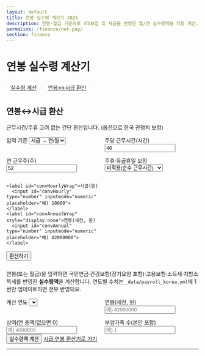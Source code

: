 ```yaml
---
layout: default
title: 연봉 실수령 계산기 2025
description: 연봉·월급 기준으로 4대보험 및 세금을 반영한 월/연 실수령액을 자동 계산. 연도별 요율은 데이터 파일 1곳에서만 업데이트.
permalink: /finance/net-pay/
section: finance
---
```


<h1>연봉 실수령 계산기</h1>
<!-- 탭 네비 -->
<nav class="subnav" style="display:flex;gap:8px;flex-wrap:wrap;margin:12px 0;">
  <a class="chip" href="#netpay">실수령 계산</a>
  <a class="chip" href="#convert">연봉↔시급 환산</a>
</nav>

<!-- B. 연봉↔시급 환산 (신규 섹션) -->
<section id="convert" class="card p-4" style="max-width:980px;margin:24px auto;scroll-margin-top:80px">
  <h2>연봉↔시급 환산</h2>
  <p class="muted">근무시간/주휴 고려 없는 간단 환산입니다. (옵션으로 한국 관행치 보정)</p>

  <div class="grid" style="display:grid;grid-template-columns:1fr 1fr;gap:12px">
    <label>입력 기준
      <select id="convMode">
        <option value="hourly">시급 → 연/월</option>
        <option value="annual">연봉 → 시급</option>
      </select>
    </label>
    <label>주당 근무시간(시간)
      <input id="convHoursPerWeek" type="number" inputmode="numeric" value="40">
    </label>
    <label>연 근무주(주)
      <input id="convWeeksPerYear" type="number" inputmode="numeric" value="52">
    </label>
    <label>주휴·유급휴일 보정
      <select id="convPaidLeave">
        <option value="none">미적용(순수 근무시간)</option>
        <option value="korea">한국 관행치(+8% 근사)</option>
      </select>
    </label>

    <label id="convHourlyWrap">시급(원)
      <input id="convHourly" type="number" inputmode="numeric" placeholder="예) 10000">
    </label>
    <label id="convAnnualWrap" style="display:none">연봉(세전, 원)
      <input id="convAnnual" type="number" inputmode="numeric" placeholder="예) 42000000">
    </label>
  </div>

  <div class="mt-3">
    <button class="btn" id="convBtn">환산하기</button>
  </div>

  <div id="convResult" class="grid-cards" style="margin-top:12px"></div>
</section>


<p class="muted">연봉(또는 월급)을 입력하면 국민연금·건강보험(장기요양 포함)·고용보험·소득세·지방소득세를 반영한 <strong>실수령액</strong>을 계산합니다. 연도별 수치는 <code>_data/payroll_korea.yml</code>에 1번만 업데이트하면 전부 반영돼요.</p>

<div class="card p-4" style="max-width:980px;margin:auto">
  <div class="grid" style="display:grid;grid-template-columns:1fr 1fr;gap:12px">
    <label>계산 연도
      <select id="year"></select>
    </label>
    <label>연봉(세전, 원)
      <input id="annual" type="number" inputmode="numeric" placeholder="예) 42000000">
    </label>
    <label>상여(연 총액/없으면 0)
      <input id="annualBonus" type="number" inputmode="numeric" placeholder="예) 4000000">
    </label>
    <label>부양가족 수(본인 포함)
      <input id="dependents" type="number" min="1" step="1" placeholder="예) 1">
    </label>
  </div>

  <div class="mt-3">
    <button class="btn primary" id="calcBtn">실수령액 계산</button>
    <a class="btn" href="/finance/salary-hourly/">시급·연봉 환산기로 가기</a>
  </div>

  <hr class="my-4">

  <div id="result" class="grid-cards"></div>
</div>

<script>
// 연도별 파라미터 불러오기
const PAYROLL = {{ site.data.payroll_korea | jsonify }};

// UI 세팅: 연도
const yearSel = document.getElementById('year');
Object.keys(PAYROLL).sort().reverse().forEach(y=>{
  const opt=document.createElement('option'); opt.value=y; opt.textContent=y+'년';
  yearSel.appendChild(opt);
});
const currentY = String(new Date().getFullYear());
if (PAYROLL[currentY]) yearSel.value = currentY;

// 포맷
const fmt = n => (Math.round(n)).toLocaleString('ko-KR');

// 국민연금(하한/상한 적용)
function nationalPension(monthlySalary, cfg){
  const base = Math.min(Math.max(monthlySalary, cfg.floor), cfg.ceiling);
  return base * cfg.rate;
}
// 건강보험 + 장기요양
function healthInsurance(monthlySalary, cfg){
  const hi = monthlySalary * cfg.employee_rate;
  const ltc = hi * cfg.ltc_rate;
  return { hi, ltc, total: hi + ltc };
}
// 고용보험
const employmentInsurance = (monthlySalary, cfg) => monthlySalary * cfg.rate;

// 간편 소득세(월 과세표준 근사) + 지방소득세
function incomeTaxApprox(monthlyTaxBase, brackets, localRate, dependents){
  let tax = 0;
  for (const b of brackets){
    if (monthlyTaxBase <= b.up_to) { tax = monthlyTaxBase * b.rate - (b.quick_deduction || 0); break; }
  }
  if (tax < 0) tax = 0;
  // 간이세액표 근사 보정: 1인 초과 부양가족당 소액 차감(근사)
  tax = Math.max(0, tax - Math.max(0, dependents - 1) * 10000);
  const local = tax * localRate;
  return { income: tax, local, total: tax + local };
}

// 계산
document.getElementById('calcBtn').addEventListener('click', ()=>{
  const year = yearSel.value;
  const cfg = PAYROLL[year];
  const annual = Number(document.getElementById('annual').value || 0);
  const annualBonus = Number(document.getElementById('annualBonus').value || 0);
  const dependents = Math.max(1, Number(document.getElementById('dependents').value || cfg.default_dependents || 1));

  if (!annual || annual < 0){ alert('연봉(세전)을 입력해 주세요.'); return; }

  const monthlyGross = (annual + annualBonus) / 12;

  const np = nationalPension(monthlyGross, cfg.national_pension);
  const hi = healthInsurance(monthlyGross, cfg.health_insurance);
  const ei = employmentInsurance(monthlyGross, cfg.employment_insurance);
  const socialInsTotal = np + hi.total + ei;

  const monthlyTaxBase = Math.max(0, monthlyGross - socialInsTotal);
  const tax = incomeTaxApprox(monthlyTaxBase, cfg.income_tax_brackets_monthly, cfg.local_income_tax_rate, dependents);

  const monthlyDeds = { np, health: hi.hi, ltc: hi.ltc, ei, income: tax.income, local: tax.local };
  const dedSum = Object.values(monthlyDeds).reduce((a,b)=>a+b,0);

  const monthlyNet = monthlyGross - dedSum;
  const annualNet = monthlyNet * 12;

  document.getElementById('result').innerHTML = `
    <div class="card p-3">
      <div class="title">요약</div>
      <div class="desc">
        <ul>
          <li><strong>월 실수령액:</strong> ${fmt(monthlyNet)} 원</li>
          <li><strong>연 실수령액:</strong> ${fmt(annualNet)} 원</li>
          <li>월 총지급액(평균): ${fmt(monthlyGross)} 원</li>
        </ul>
      </div>
    </div>
    <div class="card p-3">
      <div class="title">월 공제내역</div>
      <div class="desc">
        <ul>
          <li>국민연금: ${fmt(np)} 원</li>
          <li>건강보험: ${fmt(hi.hi)} 원</li>
          <li>장기요양: ${fmt(hi.ltc)} 원</li>
          <li>고용보험: ${fmt(ei)} 원</li>
          <li>소득세(근사): ${fmt(tax.income)} 원</li>
          <li>지방소득세: ${fmt(tax.local)} 원</li>
          <li><strong>월 공제합계:</strong> ${fmt(dedSum)} 원</li>
        </ul>
      </div>
    </div>
    <p class="muted" style="margin-top:8px">※ 안내용 계산기입니다. 실제 급여와 차이가 날 수 있어요. 연도별 요율·상한은 <code>_data/payroll_korea.yml</code>에서 최신으로 유지해 주세요.</p>
  `;
});
   <script>
// ====== 환산 탭 스크립트 ======
const convMode = document.getElementById('convMode');
const convHourlyWrap = document.getElementById('convHourlyWrap');
const convAnnualWrap = document.getElementById('convAnnualWrap');
const convHourly = document.getElementById('convHourly');
const convAnnual = document.getElementById('convAnnual');
const convHoursPerWeek = document.getElementById('convHoursPerWeek');
const convWeeksPerYear = document.getElementById('convWeeksPerYear');
const convPaidLeave = document.getElementById('convPaidLeave');
const convBtn = document.getElementById('convBtn');
const convOut = document.getElementById('convResult');

const fmtKR = n => (Math.round(n)).toLocaleString('ko-KR');
const paidLeaveFactor = sel => sel === 'korea' ? 1.08 : 1.00;

if (convMode) {
  convMode.addEventListener('change', ()=>{
    const m = convMode.value;
    if (m === 'hourly'){ convHourlyWrap.style.display=''; convAnnualWrap.style.display='none'; }
    else { convHourlyWrap.style.display='none'; convAnnualWrap.style.display=''; }
    convOut.innerHTML = '';
  });
  convBtn.addEventListener('click', ()=>{
    const hours = Number(convHoursPerWeek.value || 0);
    const weeks = Number(convWeeksPerYear.value || 0);
    const factor = paidLeaveFactor(convPaidLeave.value);
    if (hours<=0 || weeks<=0){ alert('근무시간/근무주를 확인해 주세요.'); return; }

    if (convMode.value === 'hourly'){
      const hourly = Number(convHourly.value || 0);
      if (!hourly){ alert('시급을 입력해 주세요.'); return; }
      const annual = hourly * hours * weeks * factor;
      const monthly = annual / 12;
      convOut.innerHTML = `
        <div class="card p-3">
          <div class="title">시급 → 연/월 환산</div>
          <div class="desc">
            <ul>
              <li><strong>월 환산(세전):</strong> ${fmtKR(monthly)} 원</li>
              <li><strong>연 환산(세전):</strong> ${fmtKR(annual)} 원</li>
            </ul>
          </div>
        </div>`;
    } else {
      const annual = Number(convAnnual.value || 0);
      if (!annual){ alert('연봉(세전)을 입력해 주세요.'); return; }
      const hourly = (annual / (hours * weeks)) / factor; // 역산
      const monthly = annual / 12;
      convOut.innerHTML = `
        <div class="card p-3">
          <div class="title">연봉 → 시급 환산</div>
          <div class="desc">
            <ul>
              <li><strong>월 환산(세전):</strong> ${fmtKR(monthly)} 원</li>
              <li><strong>시급(세전):</strong> ${fmtKR(hourly)} 원</li>
            </ul>
          </div>
        </div>`;
    }
  });
}
</script>
<style>.chip{display:inline-block;padding:6px 10px;border:1px solid #e6ebf0;border-radius:999px;background:#fff}.chip:hover{background:#f6f7f9}</style>

  
</script>

